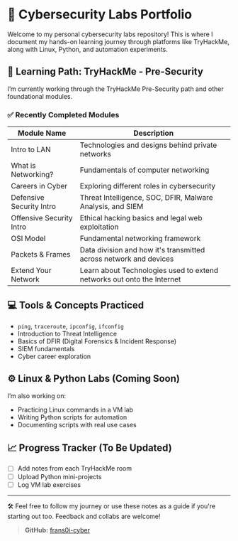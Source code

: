 # 🧠 Cybersecurity Labs Portfolio

Welcome to my personal cybersecurity labs repository! This is where I document my hands-on learning journey through platforms like TryHackMe, along with Linux, Python, and automation experiments.

## 🧭 Learning Path: TryHackMe - Pre-Security

I’m currently working through the TryHackMe Pre-Security path and other foundational modules.

### ✅ Recently Completed Modules
| Module Name               | Description                                                                 |
|---------------------------|-----------------------------------------------------------------------------|
| Intro to LAN              | Technologies and designs behind private networks                            |
| What is Networking?       | Fundamentals of computer networking                                         |
| Careers in Cyber          | Exploring different roles in cybersecurity                                  |
| Defensive Security Intro  | Threat Intelligence, SOC, DFIR, Malware Analysis, and SIEM                  |
| Offensive Security Intro  | Ethical hacking basics and legal web exploitation                           |
| OSI Model                 | Fundamental networking framework                                            |
| Packets & Frames          | Data division and how it's transmitted across network and devices           |
| Extend Your Network       | Learn about Technologies used to extend networks out onto the Internet      |

## 💻 Tools & Concepts Practiced
- `ping`, `traceroute`, `ipconfig`, `ifconfig`
- Introduction to Threat Intelligence
- Basics of DFIR (Digital Forensics & Incident Response)
- SIEM fundamentals
- Cyber career exploration

## ⚙️ Linux & Python Labs (Coming Soon)
I’m also working on:
- Practicing Linux commands in a VM lab
- Writing Python scripts for automation
- Documenting scripts with real use cases

## 📈 Progress Tracker (To Be Updated)
- [ ] Add notes from each TryHackMe room
- [ ] Upload Python mini-projects
- [ ] Log VM lab exercises

---

🛠️ Feel free to follow my journey or use these notes as a guide if you're starting out too. Feedback and collabs are welcome!

> **GitHub:** [frans0i-cyber](https://github.com/frans0i-cyber)
